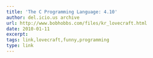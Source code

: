 ```yaml
---
title: 'The C Programming Language: 4.10'
author: del.icio.us archive
url: http://www.bobhobbs.com/files/kr_lovecraft.html
date: 2010-01-11
excerpt: 
tags: link,lovecraft,funny,programming
type: link
---
```

